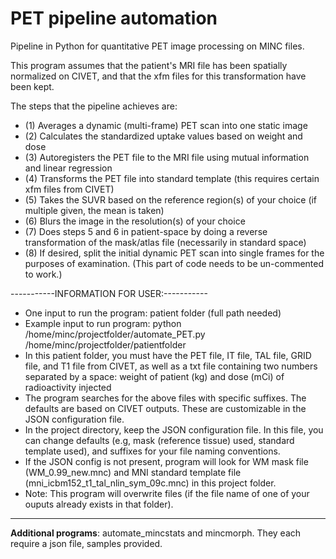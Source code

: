 # PET pipeline automation

Pipeline in Python for quantitative PET image processing on MINC files. 

This program assumes that the patient's MRI file has been spatially normalized on CIVET, and that the xfm files for this transformation have been kept.  

The steps that the pipeline achieves are: 

- (1) Averages a dynamic (multi-frame) PET scan into one static image 
- (2) Calculates the standardized uptake values based on weight and dose 
- (3) Autoregisters the PET file to the MRI file using mutual information and linear regression
- (4) Transforms the PET file into standard template (this requires certain xfm files from CIVET)
- (5) Takes the SUVR based on the reference region(s) of your choice (if multiple given, the mean is taken)
- (6) Blurs the image in the resolution(s) of your choice
- (7) Does steps 5 and 6 in patient-space by doing a reverse transformation of the mask/atlas file (necessarily in standard space)
- (8) If desired, split the initial dynamic PET scan into single frames for the purposes of examination. (This part of code needs to be un-commented to work.)


-----------INFORMATION FOR USER:----------- 
- One input to run the program: patient folder (full path needed)
- Example input to run program: python /home/minc/projectfolder/automate_PET.py /home/minc/projectfolder/patientfolder
- In this patient folder, you must have the PET file, IT file, TAL file, GRID file, and T1 file from CIVET, as well as a txt file containing two numbers separated by a space: weight of patient (kg) and dose (mCi) of radioactivity injected 
- The program searches for the above files with specific suffixes. The defaults are based on CIVET outputs. These are customizable in the JSON configuration file. 
- In the project directory, keep the JSON configuration file. In this file, you can change defaults (e.g, mask (reference tissue) used, standard template used), and suffixes for your file naming conventions.  
- If the JSON config is not present, program will look for WM mask file (WM_0.99_new.mnc) and MNI standard template file (mni_icbm152_t1_tal_nlin_sym_09c.mnc) in this project folder.
- Note: This program will overwrite files (if the file name of one of your ouputs already exists in that folder).   

----------------------------------------------

**Additional programs**: automate_mincstats and mincmorph. They each require a json file, samples provided. 
